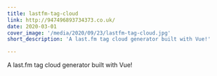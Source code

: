 ```yaml
---
title: lastfm-tag-cloud
link: http://947496893734373.co.uk/
date: 2020-03-01
cover_image: '/media/2020/09/23/lastfm-tag-cloud.jpg'
short_description: 'A last.fm tag cloud generator built with Vue!'

---
```

A last.fm tag cloud generator built with Vue!